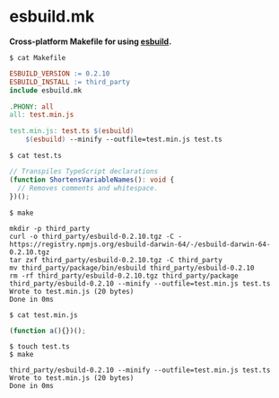 # esbuild.mk

**Cross-platform Makefile for using [esbuild](https://github.com/evanw/esbuild).**

`$ cat Makefile`

```makefile
ESBUILD_VERSION := 0.2.10
ESBUILD_INSTALL := third_party
include esbuild.mk

.PHONY: all
all: test.min.js

test.min.js: test.ts $(esbuild)
	$(esbuild) --minify --outfile=test.min.js test.ts
```

`$ cat test.ts`

```typescript
// Transpiles TypeScript declarations
(function ShortensVariableNames(): void {
  // Removes comments and whitespace.
})();
```

`$ make`

```
mkdir -p third_party
curl -o third_party/esbuild-0.2.10.tgz -C - https://registry.npmjs.org/esbuild-darwin-64/-/esbuild-darwin-64-0.2.10.tgz
tar zxf third_party/esbuild-0.2.10.tgz -C third_party
mv third_party/package/bin/esbuild third_party/esbuild-0.2.10
rm -rf third_party/esbuild-0.2.10.tgz third_party/package
third_party/esbuild-0.2.10 --minify --outfile=test.min.js test.ts
Wrote to test.min.js (20 bytes)
Done in 0ms
```

`$ cat test.min.js`

```javascript
(function a(){})();
```

`$ touch test.ts`<br>
`$ make`

```
third_party/esbuild-0.2.10 --minify --outfile=test.min.js test.ts
Wrote to test.min.js (20 bytes)
Done in 0ms
```
